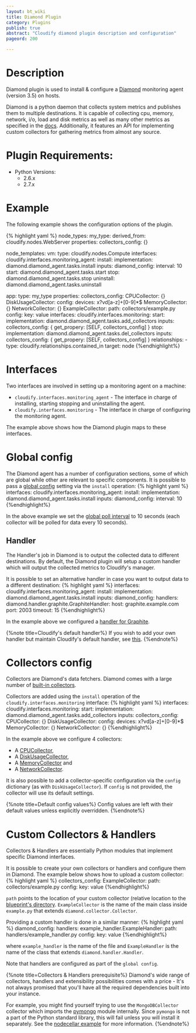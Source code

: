 ```yaml
---
layout: bt_wiki
title: Diamond Plugin
category: Plugins
publish: true
abstract: "Cloudify diamond plugin description and configuration"
pageord: 200

---
```



# Description

Diamond plugin is used to install & configure a [Diamond](https://github.com/BrightcoveOS/Diamond) monitoring agent (version 3.5) on hosts.

Diamond is a python daemon that collects system metrics and publishes them to multiple destinations. It is capable of collecting cpu, memory, network, i/o, load and disk metrics as well as many other metrics as specified in the [docs](https://github.com/BrightcoveOS/Diamond/wiki/Collectors).
Additionally, it features an API for implementing custom collectors for gathering metrics from almost any source.


# Plugin Requirements:

* Python Versions:
  * 2.6.x
  * 2.7.x


# Example

The following example shows the configuration options of the plugin.

{% highlight yaml %}
node_types:
  my_type:
    derived_from: cloudify.nodes.WebServer
    properties:
      collectors_config: {}

node_templates:
  vm:
    type: cloudify.nodes.Compute
    interfaces:
      cloudify.interfaces.monitoring_agent:
        install:
          implementation: diamond.diamond_agent.tasks.install
          inputs:
            diamond_config:
              interval: 10
        start: diamond.diamond_agent.tasks.start
        stop: diamond.diamond_agent.tasks.stop
        uninstall: diamond.diamond_agent.tasks.uninstall

  app:
    type: my_type
    properties:
      collectors_config:
        CPUCollector: {}
        DiskUsageCollector:
          config:
            devices: x?vd[a-z]+[0-9]*$
        MemoryCollector: {}
        NetworkCollector: {}
        ExampleCollector:
          path: collectors/example.py
          config:
              key: value
    interfaces:
      cloudify.interfaces.monitoring:
        start:
          implementation: diamond.diamond_agent.tasks.add_collectors
          inputs:
            collectors_config: { get_propery: [SELF, collectors_config] }
        stop:
          implementation: diamond.diamond_agent.tasks.del_collectors
          inputs:
            collectors_config: { get_propery: [SELF, collectors_config] }
    relationships:
      - type: cloudify.relationships.contained_in
        target: node
{%endhighlight%}

# Interfaces
Two interfaces are involved in setting up a monitoring agent on a machine:

* `cloudify.interfaces.monitoring_agent` - The interface in charge of installing, starting stopping and uninstalling the agent.
* `cloudify.interfaces.monitoring` - The interface in charge of configuring the monitoring agent.

The example above shows how the Diamond plugin maps to these interfaces.

# Global config
The Diamond agent has a number of configuration sections, some of which are global while other are relevant to specific components.
It is possible to pass a [global config](https://github.com/BrightcoveOS/Diamond/blob/v3.5/conf/diamond.conf.example) setting via the `install` operation:
{% highlight yaml %}
interfaces:
  cloudify.interfaces.monitoring_agent:
    install:
      implementation: diamond.diamond_agent.tasks.install
      inputs:
        diamond_config:
          interval: 10
{%endhighlight%}

In the above example we set the [global poll interval](https://github.com/BrightcoveOS/Diamond/blob/v3.5/conf/diamond.conf.example#L176) to 10 seconds
(each collector will be polled for data every 10 seconds).

## Handler
The Handler's job in Diamond is to output the collected data to different destinations. By default, the Diamond plugin will setup a custom handler which will output the collected metrics to Cloudify's manager.

It is possible to set an alternative handler in case you want to output data to a different destination:
{% highlight yaml %}
interfaces:
  cloudify.interfaces.monitoring_agent:
    install:
      implementation: diamond.diamond_agent.tasks.install
      inputs:
        diamond_config:
          handlers:
            diamond.handler.graphite.GraphiteHandler:
              host: graphite.example.com
              port: 2003
              timeout: 15
{%endhighlight%}

In the example above we configured a [handler for Graphite](https://github.com/BrightcoveOS/Diamond/wiki/handler-GraphiteHandler).

{%note title=Cloudify's default handler%}
If you wish to add your own handler but maintain Cloudify's default handler, see [this](https://github.com/cloudify-cosmo/cloudify-diamond-plugin/blob/1.1/diamond_agent/tasks.py#L38).
{%endnote%}

# Collectors config
Collectors are Diamond's data fetchers. Diamond comes with a large number of [built-in collectors](https://github.com/BrightcoveOS/Diamond/wiki/Collectors).

Collectors are added using the `install` operation of the `cloudify.interfaces.monitoring` interface:
{% highlight yaml %}
interfaces:
  cloudify.interfaces.monitoring:
    start:
      implementation: diamond.diamond_agent.tasks.add_collectors
      inputs:
        collectors_config:
          CPUCollector: {}
          DiskUsageCollector:
            config:
              devices: x?vd[a-z]+[0-9]*$
          MemoryCollector: {}
          NetworkCollector: {}
{%endhighlight%}

In the example above we configure 4 collectors:

* A [CPUCollector](https://github.com/BrightcoveOS/Diamond/wiki/collectors-CPUCollector),
* A [DiskUsageCollector](https://github.com/BrightcoveOS/Diamond/wiki/collectors-DiskUsageCollector),
* A [MemoryCollector](https://github.com/BrightcoveOS/Diamond/wiki/collectors-MemoryCollector) and
* A [NetworkCollector](https://github.com/BrightcoveOS/Diamond/wiki/collectors-NetworkCollector).

It is also possible to add a collector-specific configuration via the `config` dictionary (as with `DiskUsageCollector`). If `config` is not provided, the collector will use its default settings.

{%note title=Default config values%}
Config values are left with their default values unless explicitly overridden.
{%endnote%}

# Custom Collectors & Handlers
Collectors & Handlers are essentially Python modules that implement specific Diamond interfaces.

It is possible to create your own collectors or handlers and configure them in Diamond. The example below shows how to upload a custom collector:
{% highlight yaml %}
collectors_config:
  ExampleCollector:
    path: collectors/example.py
      config:
        key: value
{%endhighlight%}

`path` points to the location of your custom collector (relative location to the [blueprint's directory]({{page.terminology_link}}#blueprint-directory). `ExampleCollector` is the name of the main class inside `example.py` that extends `diamond.collector.Collector`.

Providing a custom handler is done in a similar manner:
{% highlight yaml %}
diamond_config:
  handlers:
    example_handler.ExampleHandler:
      path: handlers/example_handler.py
      config:
        key: value
{%endhighlight%}

where `example_handler` is the name of the file and `ExampleHandler` is the name of the class that extends `diamond.handler.Handler`.

Note that handlers are configured as part of the `global config`.

{%note title=Collectors & Handlers prerequisite%}
Diamond's wide range of collectors, handlers and extensibility possibilities comes with a price - It's not always promised that you'll have all the required dependencies built into your instance.

For example, you might find yourself trying to use the `MongoDBCollector` collector which imports the [pymongo](http://api.mongodb.org/python/current/) module internally.
Since `pymongo` is not a part of the Python standard library, this will fail unless you will install it separately.
See the [nodecellar example](https://github.com/cloudify-cosmo/cloudify-nodecellar-example) for more information.
{%endnote%}
